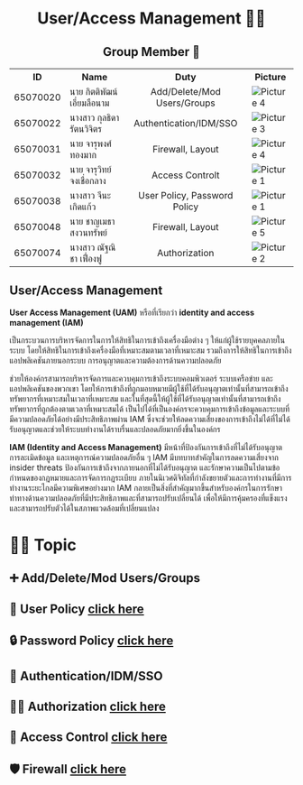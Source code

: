 <h1 align="center">User/Access Management 👤🔐</h1>

<h2 align="center">Group Member 🤝 </h2>


<table align="center">
  <tr>
    <th>ID</th>
    <th>Name</th>
    <th>Duty</th>
    <th>Picture</th>
  </tr>
  <tr>
    <td>65070020</td>
    <td>นาย กิตติพัฒน์ เอี่ยมลือนาม</td>
    <td align="center">Add/Delete/Mod Users/Groups</td>
    <td><img src="https://i.ibb.co/mqmPsT2/pic4.png" alt="Picture 4"></td>
  </tr>
  <tr>
    <td>65070022</td>
    <td>นางสาว กุลธิดา รัตนวิจิตร</td>
    <td align="center">Authentication/IDM/SSO</td>
    <td><img src="https://i.ibb.co/4KgyRD2/pic3.png" alt="Picture 3"></td>
  </tr>
  <tr>
    <td>65070031</td>
    <td>นาย จารุพงศ์ ทองมาก</td>
    <td align="center">Firewall, Layout</td>
    <td><img src="https://i.ibb.co/mqmPsT2/pic4.png" alt="Picture 4"></td>
  </tr>
  <tr>
    <td>65070032</td>
    <td>นาย จารุวิทย์ จงเชื่อกลาง</td>
    <td align="center">Access Controlt</td>
    <td><img src="https://i.ibb.co/jkBdkmP/pic6.jpg" alt="Picture 1"></td>
  </tr>
  <tr>
    <td>65070038</td>
    <td>นางสาว จีนะ เกิดแก้ว</td>
    <td align="center">User Policy, Password Policy</td>
    <td><img src="https://i.ibb.co/wSjhVh3/pic1.png" alt="Picture 1"></td>
  </tr>
  <tr>
    <td>65070048</td>
    <td>นาย ชาญเมธา สงวนทรัพย์</td>
    <td align="center">Firewall, Layout</td>
    <td><img src="https://i.ibb.co/zVP6n6G/pic5.png" alt="Picture 5"></td>
  </tr>
  <tr>
    <td>65070074</td>
    <td>นางสาว ณัฐณิชา เฟื่องฟู</td>
    <td align="center">Authorization</td>
    <td><img src="https://i.ibb.co/f8K9SB1/pic2.png" alt="Picture 2"></td>
  </tr>
</table>

##

## User/Access Management
<p><b>User Access Management (UAM)</b> หรือที่เรียกว่า <b>identity and access management (IAM)</b> </p>
<p>เป็นกระบวนการบริหารจัดการในการให้สิทธิในการเข้าถึงเครื่องมือต่าง ๆ ให้แก่ผู้ใช้รายบุคคลภายในระบบ โดยให้สิทธิในการเข้าถึงเครื่องมือที่เหมาะสมตามเวลาที่เหมาะสม รวมถึงการให้สิทธิในการเข้าถึงแอปพลิเคชันภายนอกระบบ การอนุญาตและความต้องการด้านความปลอดภัย</p>
<p>ช่วยให้องค์กรสามารถบริหารจัดการและควบคุมการเข้าถึงระบบคอมพิวเตอร์ ระบบเครือข่าย และแอปพลิเคชันของพวกเขา โดยให้การเข้าถึงที่ถูกมอบหมายมีผู้ใช้ที่ได้รับอนุญาตเท่านั้นที่สามารถเข้าถึงทรัพยากรที่เหมาะสมในเวลาที่เหมาะสม และในที่สุดนี้ให้ผู้ใช้ที่ได้รับอนุญาตเท่านั้นที่สามารถเข้าถึงทรัพยากรที่ถูกต้องตามเวลาที่เหมาะสมได้ เป็นไปได้ที่เป็นองค์กรจะควบคุมการเข้าถึงข้อมูลและระบบที่มีความปลอดภัยได้อย่างมีประสิทธิภาพผ่าน IAM ซึ่งจะช่วยให้ลดความเสี่ยงของการเข้าถึงไม่ได้ที่ไม่ได้รับอนุญาตและช่วยให้ระบบทำงานได้ราบรื่นและปลอดภัยมากยิ่งขึ้นในองค์กร</p>
<p> <b>IAM (Identity and Access Management)</b> มีหน้าที่ป้องกันการเข้าถึงที่ไม่ได้รับอนุญาต การละเมิดข้อมูล และเหตุการณ์ความปลอดภัยอื่น ๆ IAM มีบทบาทสำคัญในการลดความเสี่ยงจาก insider threats ป้องกันการเข้าถึงจากภายนอกที่ไม่ได้รับอนุญาต และรักษาความเป็นไปตามข้อกำหนดของกฎหมายและการจัดการกฎระเบียบ ภายในนิเวศดิจิทัลที่กำลังขยายตัวและการทำงานที่มีการทำงานระยะไกลมีความพิเศษอย่างมาก IAM กลายเป็นสิ่งที่สำคัญมากขึ้นสำหรับองค์กรในการรักษาท่าทางด้านความปลอดภัยที่มีประสิทธิภาพและที่สามารถปรับเปลี่ยนได้ เพื่อให้มีการคุ้มครองที่แข็งแรงและสามารถปรับตัวได้ในสภาพแวดล้อมที่เปลี่ยนแปลง</p>

##

# 📖✨ Topic
## :heavy_plus_sign: Add/Delete/Mod Users/Groups
## 🤖 User Policy [click here](Topic/userPolicy.md)
## 🔒 Password Policy [click here](Topic/passwordPolicy.md)
## 🔐 Authentication/IDM/SSO 
## 🕵️‍♀️ Authorization  [click here](Topic/Authorization.md)
## 🚧 Access Control [click here](Topic/Access-Control.md)
## 🛡️ Firewall [click here](Topic/firewall.md)



